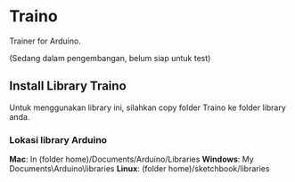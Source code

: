 # Traino
Trainer for Arduino.

(Sedang dalam pengembangan, belum siap untuk test)

## Install Library Traino

Untuk menggunakan library ini, silahkan copy folder Traino ke folder library anda.

### Lokasi library Arduino
**Mac**: In (folder home)/Documents/Arduino/Libraries
**Windows**: My Documents\Arduino\libraries
**Linux**: (folder home)/sketchbook/libraries
